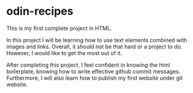 # odin-recipes
This is my first complete project in HTML.

In this project I will be learning how to use text elements combined with images and links. Overall, it should not be that hard or a project to do. However, I would like to get the most out of it.

After completing this project, I feel confident in knowing the html boilerplate, knowing how to write effective github commit messages. Furthermore, I will also learn how to publish my first website under git website.